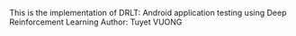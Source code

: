 This is the implementation of DRLT: Android application testing using Deep Reinforcement Learning
Author: Tuyet VUONG 

